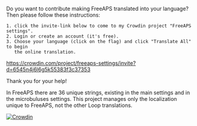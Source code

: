 Do you want to contribute making FreeAPS translated into your language? Then please follow these instructions:

    1. click the invite-link below to come to my Crowdin project "FreeAPS settings".
    2. Login or create an account (it's free).
    3. Choose your language (click on the flag) and click "Translate All" to begin
       the online translation.

https://crowdin.com/project/freeaps-settings/invite?d=6545n4j6l6g5k55383f3c37353

Thank you for your help!

In FreeAPS there are 36 unique strings, existing in the main settings and in the microbuluses settings. This project manages only the localization unique to FreeAPS, not the other Loop translations.

[![Crowdin](https://badges.crowdin.net/freeaps-settings/localized.svg)](https://crowdin.com/project/freeaps-settings)
